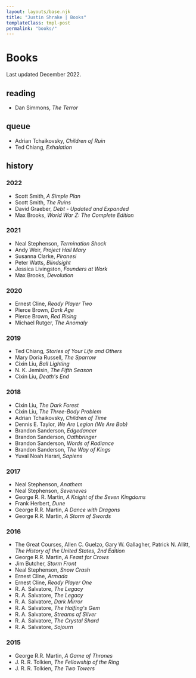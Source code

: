 ```yaml
---
layout: layouts/base.njk
title: "Justin Shrake | Books"
templateClass: tmpl-post
permalink: "books/"
---
```


# Books

Last updated December 2022.

## reading

- Dan Simmons, *The Terror*

## queue

- Adrian Tchaikovsky, *Children of Ruin*
- Ted Chiang, *Exhalation*

## history

### 2022

- Scott Smith, *A Simple Plan*
- Scott Smith, *The Ruins*
- David Graeber, *Debt - Updated and Expanded*
- Max Brooks, *World War Z: The Complete Edition*

### 2021

- Neal Stephenson, *Termination Shock*
- Andy Weir, *Project Hail Mary*
- Susanna Clarke, *Piranesi*
- Peter Watts, *Blindsight*
- Jessica Livingston, *Founders at Work*
- Max Brooks, *Devolution*

### 2020

- Ernest Cline, *Ready Player Two*
- Pierce Brown, *Dark Age*
- Pierce Brown, *Red Rising*
- Michael Rutger, *The Anomaly*

### 2019

- Ted Chiang, *Stories of Your Life and Others*
- Mary Doria Russell, *The Sparrow*
- Cixin Liu, *Ball Lighting*
- N. K. Jemisin, *The Fifth Season*
- Cixin Liu, *Death's End*

### 2018

- Cixin Liu, *The Dark Forest*
- Cixin Liu, *The Three-Body Problem*
- Adrian Tchaikovsky, *Children of Time*
- Dennis E. Taylor, *We Are Legion (We Are Bob)*
- Brandon Sanderson, *Edgedancer*
- Brandon Sanderson, *Oathbringer*
- Brandon Sanderson, *Words of Radiance*
- Brandon Sanderson, *The Way of Kings*
- Yuval Noah Harari, *Sapiens*

### 2017

- Neal Stephenson, *Anathem*
- Neal Stephenson, *Seveneves*
- George R. R. Martin, *A Knight of the Seven Kingdoms*
- Frank Herbert, *Dune*
- George R.R. Martin, *A Dance with Dragons*
- George R.R. Martin, *A Storm of Swords*

### 2016

- The Great Courses, Allen C. Guelzo, Gary W. Gallagher, Patrick N. Allitt, *The History of the United States, 2nd Edition*
- George R.R. Martin, *A Feast for Crows*
- Jim Butcher, *Storm Front*
- Neal Stephenson, *Snow Crash*
- Ernest Cline, *Armada*
- Ernest Cline, *Ready Player One*
- R. A. Salvatore, *The Legacy*
- R. A. Salvatore, *The Legacy*
- R. A. Salvatore, *Dark Mirror*
- R. A. Salvatore, *The Halfing's Gem*
- R. A. Salvatore, *Streams of Silver*
- R. A. Salvatore, *The Crystal Shard*
- R. A. Salvatore, *Sojourn*

### 2015

- George R.R. Martin, *A Game of Thrones*
- J. R. R. Tolkien, *The Fellowship of the Ring*
- J. R. R. Tolkien, *The Two Towers*
